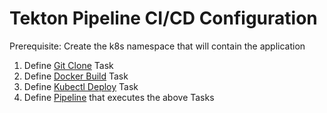 # Tekton Pipeline CI/CD Configuration

Prerequisite: Create the k8s namespace that will contain the application

1. Define [Git Clone](git-clone.yaml) Task
2. Define [Docker Build](docker-build.yaml) Task
3. Define [Kubectl Deploy](kubectl-deploy.yaml) Task
4. Define [Pipeline](pipeline.yaml) that executes the above Tasks
